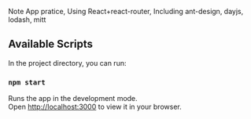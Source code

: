 Note App pratice, 
Using React+react-router, 
Including ant-design, dayjs, lodash, mitt


## Available Scripts

In the project directory, you can run:

### `npm start`

Runs the app in the development mode.\
Open [http://localhost:3000](http://localhost:3000) to view it in your browser.
